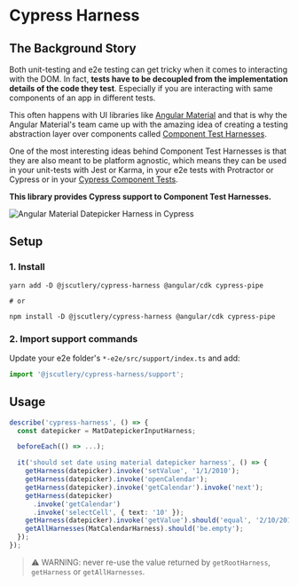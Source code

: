 # Cypress Harness

## The Background Story

Both unit-testing and e2e testing can get tricky when it comes to interacting with the DOM. In fact, **tests have to be decoupled from the implementation details of the code they test**. Especially if you are interacting with same components of an app in different tests.

This often happens with UI libraries like [Angular Material](https://material.angular.io/) and that is why the Angular Material's team came up with the amazing idea of creating a testing abstraction layer over components called [Component Test Harnesses](https://material.angular.io/cdk/test-harnesses/overview).

One of the most interesting ideas behind Component Test Harnesses is that they are also meant to be platform agnostic, which means they can be used in your unit-tests with Jest or Karma, in your e2e tests with Protractor or Cypress or in your [Cypress Component Tests](../cypress-mount/README.md).

**This library provides Cypress support to Component Test Harnesses.**

![Angular Material Datepicker Harness in Cypress](./cypress-harness.gif)

## Setup

### 1. Install

```shell
yarn add -D @jscutlery/cypress-harness @angular/cdk cypress-pipe 

# or 
 
npm install -D @jscutlery/cypress-harness @angular/cdk cypress-pipe
```

### 2. Import support commands

Update your e2e folder's `*-e2e/src/support/index.ts` and add:

```ts
import '@jscutlery/cypress-harness/support';
```

## Usage

```ts
describe('cypress-harness', () => {
  const datepicker = MatDatepickerInputHarness;

  beforeEach(() => ...);

  it('should set date using material datepicker harness', () => {
    getHarness(datepicker).invoke('setValue', '1/1/2010');
    getHarness(datepicker).invoke('openCalendar');
    getHarness(datepicker).invoke('getCalendar').invoke('next');
    getHarness(datepicker)
      .invoke('getCalendar')
      .invoke('selectCell', { text: '10' });
    getHarness(datepicker).invoke('getValue').should('equal', '2/10/2010');
    getAllHarnesses(MatCalendarHarness).should('be.empty');
  });
});
```


> ⚠️ WARNING: never re-use the value returned by `getRootHarness`, `getHarness` or `getAllHarnesses`.
